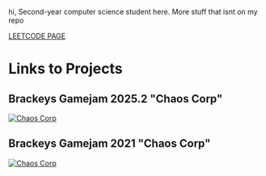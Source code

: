 hi, 
Second-year computer science student here.
More stuff that isnt on my repo

[LEETCODE PAGE](https://leetcode.com/Mareczek1311/)

# Links to Projects

## Brackeys Gamejam 2025.2 "Chaos Corp"
[![Chaos Corp](https://img.itch.zone/aW1nLzIyOTUzMzU5LnBuZw==/315x250%23c/J1Ctbh.png)]([https://mareczek131.itch.io/chaos-corp](https://mm-cmp.itch.io/risk-it-for-the-biscuts))

## Brackeys Gamejam 2021 "Chaos Corp"
[![Chaos Corp](https://img.itch.zone/aW1nLzY4NDgxMjQucG5n/315x250%23c/8qIKzN.png)](https://mareczek131.itch.io/chaos-corp)

